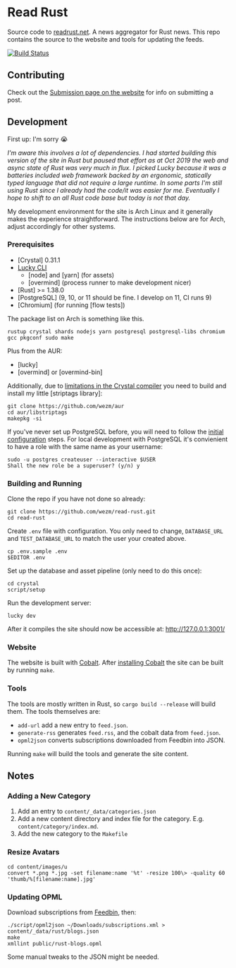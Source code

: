 # Read Rust

Source code to [readrust.net][self]. A news aggregator for Rust news.
This repo contains the source to the website and tools for updating the feeds.

[![Build Status](https://travis-ci.org/wezm/read-rust.svg?branch=master)](https://travis-ci.org/wezm/read-rust)

## Contributing

Check out the [Submission page on the website][contributing] for info on
submitting a post.

## Development

First up: I'm sorry 😭

_I'm aware this involves a lot of dependencies. I had started building this
version of the site in Rust but paused that effort as at Oct 2019 the web and
async state of Rust was very much in flux. I picked Lucky because it was a
batteries included web framework backed by an ergonomic, statically typed
language that did not require a large runtime. In some parts I'm still using
Rust since I already had the code/it was easier for me. Eventually I hope to
shift to an all Rust code base but today is not that day._

My development environment for the site is Arch Linux and it generally makes
the experience straightforward. The instructions below are for Arch, adjust
accordingly for other systems.

### Prerequisites

* [Crystal] 0.31.1
* [Lucky CLI](https://aur.archlinux.org/packages/lucky)
  * [node] and [yarn] (for assets)
  * [overmind] (process runner to make development nicer)
* [Rust] >= 1.38.0
* [PostgreSQL] (9, 10, or 11 should be fine. I develop on 11, CI runs 9)
* [Chromium] (for running [flow tests])

The package list on Arch is something like this.

    rustup crystal shards nodejs yarn postgresql postgresql-libs chromium gcc pkgconf sudo make

Plus from the AUR:

* [lucky]
* [overmind] or [overmind-bin]

Additionally, due to [limitations in the Crystal compiler](https://github.com/crystal-lang/crystal/issues/7514)
you need to build and install my little [striptags library]:

    git clone https://github.com/wezm/aur
    cd aur/libstriptags
    makepkg -si

If you've never set up PostgreSQL before, you will need to follow the
[initial configuration](https://wiki.archlinux.org/index.php/PostgreSQL#Initial_configuration)
steps. For local development with PostgreSQL it's convienient to have a role with the
same name as your username:

    sudo -u postgres createuser --interactive $USER
    Shall the new role be a superuser? (y/n) y

### Building and Running

Clone the repo if you have not done so already:

    git clone https://github.com/wezm/read-rust.git
    cd read-rust

Create `.env` file with configuration. You only need to change, `DATABASE_URL`
and `TEST_DATABASE_URL` to match the user your created above.

    cp .env.sample .env
    $EDITOR .env

Set up the database and asset pipeline (only need to do this once):

    cd crystal
    script/setup

Run the development server:

    lucky dev

After it compiles the site should now be accessible at: <http://127.0.0.1:3001/>

### Website

The website is built with [Cobalt]. After [installing Cobalt][install-cobalt]
the site can be built by running `make`.

### Tools

The tools are mostly written in Rust, so `cargo build --release` will build
them. The tools themselves are:

* `add-url` add a new entry to `feed.json`.
* `generate-rss` generates `feed.rss`, and the cobalt data from `feed.json`.
* `opml2json` converts subscriptions downloaded from Feedbin into JSON.

Running `make` will build the tools and generate the site content.

## Notes

### Adding a New Category

1. Add an entry to `content/_data/categories.json`
2. Add a new content directory and index file for the category. E.g. `content/category/index.md`.
3. Add the new category to the `Makefile`

### Resize Avatars

    cd content/images/u
    convert *.png *.jpg -set filename:name '%t' -resize 100\> -quality 60 'thumb/%[filename:name].jpg'

### Updating OPML

Download subscriptions from [Feedbin](https://feedbin.com/settings/import_export), then:

    ./script/opml2json ~/Downloads/subscriptions.xml > content/_data/rust/blogs.json
    make
    xmllint public/rust-blogs.opml

Some manual tweaks to the JSON might be needed.

[self]: https://readrust.net/
[contributing]: https://readrust.net/submit.html
[#Rust2018]: https://blog.rust-lang.org/2018/01/03/new-years-rust-a-call-for-community-blogposts.html
[Cobalt]: https://cobalt-org.github.io/
[install-cobalt]: https://cobalt-org.github.io/docs/install

